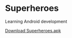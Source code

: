 # Superheroes
Learning Android development

[Download Superheroes.apk](https://github.com/Kelly-Nesh/Superheroes/raw/main/app/release/Superheroes.apk)
